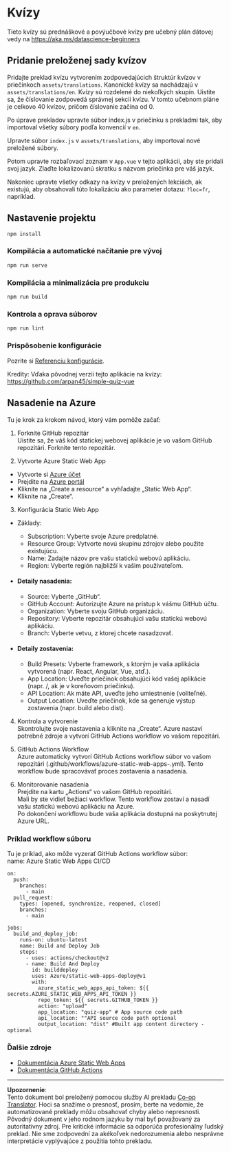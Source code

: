 <!--
CO_OP_TRANSLATOR_METADATA:
{
  "original_hash": "e92c33ea498915a13c9aec162616db18",
  "translation_date": "2025-08-26T16:19:26+00:00",
  "source_file": "quiz-app/README.md",
  "language_code": "sk"
}
-->
# Kvízy

Tieto kvízy sú prednáškové a povýučbové kvízy pre učebný plán dátovej vedy na https://aka.ms/datascience-beginners

## Pridanie preloženej sady kvízov

Pridajte preklad kvízu vytvorením zodpovedajúcich štruktúr kvízov v priečinkoch `assets/translations`. Kanonické kvízy sa nachádzajú v `assets/translations/en`. Kvízy sú rozdelené do niekoľkých skupín. Uistite sa, že číslovanie zodpovedá správnej sekcii kvízu. V tomto učebnom pláne je celkovo 40 kvízov, pričom číslovanie začína od 0.

Po úprave prekladov upravte súbor index.js v priečinku s prekladmi tak, aby importoval všetky súbory podľa konvencií v `en`.

Upravte súbor `index.js` v `assets/translations`, aby importoval nové preložené súbory.

Potom upravte rozbaľovací zoznam v `App.vue` v tejto aplikácii, aby ste pridali svoj jazyk. Zlaďte lokalizovanú skratku s názvom priečinka pre váš jazyk.

Nakoniec upravte všetky odkazy na kvízy v preložených lekciách, ak existujú, aby obsahovali túto lokalizáciu ako parameter dotazu: `?loc=fr`, napríklad.



## Nastavenie projektu

```
npm install
```

### Kompilácia a automatické načítanie pre vývoj

```
npm run serve
```

### Kompilácia a minimalizácia pre produkciu

```
npm run build
```

### Kontrola a oprava súborov

```
npm run lint
```

### Prispôsobenie konfigurácie

Pozrite si [Referenciu konfigurácie](https://cli.vuejs.org/config/).

Kredity: Vďaka pôvodnej verzii tejto aplikácie na kvízy: https://github.com/arpan45/simple-quiz-vue

## Nasadenie na Azure

Tu je krok za krokom návod, ktorý vám pomôže začať:

1. Forknite GitHub repozitár  
Uistite sa, že váš kód statickej webovej aplikácie je vo vašom GitHub repozitári. Forknite tento repozitár.

2. Vytvorte Azure Static Web App  
- Vytvorte si [Azure účet](http://azure.microsoft.com)  
- Prejdite na [Azure portál](https://portal.azure.com)  
- Kliknite na „Create a resource“ a vyhľadajte „Static Web App“.  
- Kliknite na „Create“.  

3. Konfigurácia Static Web App  
- Základy:  
  - Subscription: Vyberte svoje Azure predplatné.  
  - Resource Group: Vytvorte novú skupinu zdrojov alebo použite existujúcu.  
  - Name: Zadajte názov pre vašu statickú webovú aplikáciu.  
  - Region: Vyberte región najbližší k vašim používateľom.  

- #### Detaily nasadenia:  
  - Source: Vyberte „GitHub“.  
  - GitHub Account: Autorizujte Azure na prístup k vášmu GitHub účtu.  
  - Organization: Vyberte svoju GitHub organizáciu.  
  - Repository: Vyberte repozitár obsahujúci vašu statickú webovú aplikáciu.  
  - Branch: Vyberte vetvu, z ktorej chcete nasadzovať.  

- #### Detaily zostavenia:  
  - Build Presets: Vyberte framework, s ktorým je vaša aplikácia vytvorená (napr. React, Angular, Vue, atď.).  
  - App Location: Uveďte priečinok obsahujúci kód vašej aplikácie (napr. /, ak je v koreňovom priečinku).  
  - API Location: Ak máte API, uveďte jeho umiestnenie (voliteľné).  
  - Output Location: Uveďte priečinok, kde sa generuje výstup zostavenia (napr. build alebo dist).  

4. Kontrola a vytvorenie  
Skontrolujte svoje nastavenia a kliknite na „Create“. Azure nastaví potrebné zdroje a vytvorí GitHub Actions workflow vo vašom repozitári.

5. GitHub Actions Workflow  
Azure automaticky vytvorí GitHub Actions workflow súbor vo vašom repozitári (.github/workflows/azure-static-web-apps-<name>.yml). Tento workflow bude spracovávať proces zostavenia a nasadenia.

6. Monitorovanie nasadenia  
Prejdite na kartu „Actions“ vo vašom GitHub repozitári.  
Mali by ste vidieť bežiaci workflow. Tento workflow zostaví a nasadí vašu statickú webovú aplikáciu na Azure.  
Po dokončení workflowu bude vaša aplikácia dostupná na poskytnutej Azure URL.

### Príklad workflow súboru

Tu je príklad, ako môže vyzerať GitHub Actions workflow súbor:  
name: Azure Static Web Apps CI/CD  
```
on:
  push:
    branches:
      - main
  pull_request:
    types: [opened, synchronize, reopened, closed]
    branches:
      - main

jobs:
  build_and_deploy_job:
    runs-on: ubuntu-latest
    name: Build and Deploy Job
    steps:
      - uses: actions/checkout@v2
      - name: Build And Deploy
        id: builddeploy
        uses: Azure/static-web-apps-deploy@v1
        with:
          azure_static_web_apps_api_token: ${{ secrets.AZURE_STATIC_WEB_APPS_API_TOKEN }}
          repo_token: ${{ secrets.GITHUB_TOKEN }}
          action: "upload"
          app_location: "quiz-app" # App source code path
          api_location: ""API source code path optional
          output_location: "dist" #Built app content directory - optional
```

### Ďalšie zdroje  
- [Dokumentácia Azure Static Web Apps](https://learn.microsoft.com/azure/static-web-apps/getting-started)  
- [Dokumentácia GitHub Actions](https://docs.github.com/actions/use-cases-and-examples/deploying/deploying-to-azure-static-web-app)  

---

**Upozornenie**:  
Tento dokument bol preložený pomocou služby AI prekladu [Co-op Translator](https://github.com/Azure/co-op-translator). Hoci sa snažíme o presnosť, prosím, berte na vedomie, že automatizované preklady môžu obsahovať chyby alebo nepresnosti. Pôvodný dokument v jeho rodnom jazyku by mal byť považovaný za autoritatívny zdroj. Pre kritické informácie sa odporúča profesionálny ľudský preklad. Nie sme zodpovední za akékoľvek nedorozumenia alebo nesprávne interpretácie vyplývajúce z použitia tohto prekladu.